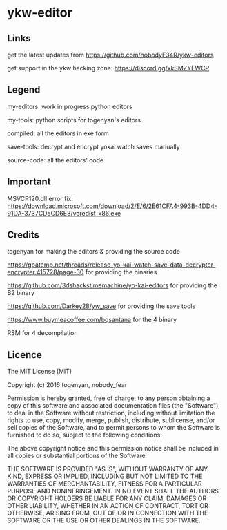 # ykw-editor

## Links

get the latest updates from https://github.com/nobodyF34R/ykw-editors

get support in the ykw hacking zone: https://discord.gg/xkSMZYEWCP


## Legend

my-editors: work in progress python editors

my-tools: python scripts for togenyan's editors

compiled: all the editors in exe form

save-tools: decrypt and encrypt yokai watch saves manually

source-code: all the editors' code


## Important

MSVCP120.dll error fix: https://download.microsoft.com/download/2/E/6/2E61CFA4-993B-4DD4-91DA-3737CD5CD6E3/vcredist_x86.exe


## Credits

togenyan for making the editors & providing the source code

https://gbatemp.net/threads/release-yo-kai-watch-save-data-decrypter-encrypter.415728/page-30 for providing the binaries

https://github.com/3dshackstimemachine/yo-kai-editors for providing the B2 binary

https://github.com/Darkey28/yw_save for providing the save tools

https://www.buymeacoffee.com/bqsantana for the 4 binary

RSM for 4 decompilation


## Licence

The MIT License (MIT)

Copyright (c) 2016 togenyan, nobody_fear

Permission is hereby granted, free of charge, to any person obtaining a copy
of this software and associated documentation files (the "Software"), to deal
in the Software without restriction, including without limitation the rights
to use, copy, modify, merge, publish, distribute, sublicense, and/or sell
copies of the Software, and to permit persons to whom the Software is
furnished to do so, subject to the following conditions:

The above copyright notice and this permission notice shall be included in all
copies or substantial portions of the Software.

THE SOFTWARE IS PROVIDED "AS IS", WITHOUT WARRANTY OF ANY KIND, EXPRESS OR
IMPLIED, INCLUDING BUT NOT LIMITED TO THE WARRANTIES OF MERCHANTABILITY,
FITNESS FOR A PARTICULAR PURPOSE AND NONINFRINGEMENT. IN NO EVENT SHALL THE
AUTHORS OR COPYRIGHT HOLDERS BE LIABLE FOR ANY CLAIM, DAMAGES OR OTHER
LIABILITY, WHETHER IN AN ACTION OF CONTRACT, TORT OR OTHERWISE, ARISING FROM,
OUT OF OR IN CONNECTION WITH THE SOFTWARE OR THE USE OR OTHER DEALINGS IN THE
SOFTWARE.
